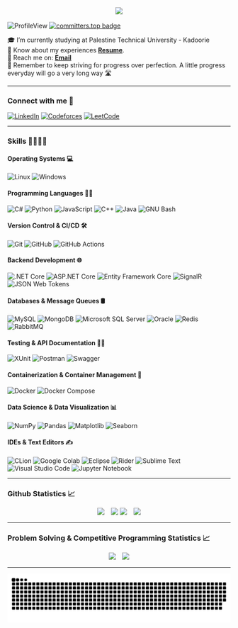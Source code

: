 <div align="center">
	<img src="https://readme-typing-svg.herokuapp.com?size=23&background=45E5FF00&center=true&vCenter=true&lines=%F0%9F%91%8B%F0%9F%8F%BC+Hi,+I'm+Nedal-Esrar+Ahmad.....">
</div>

![ProfileView](https://komarev.com/ghpvc/?username=Nedal-Esrar&label=Profile%20views&color=blueviolet)
[![committers.top badge](https://user-badge.committers.top/palestine/Nedal-Esrar.svg)](https://user-badge.committers.top/palestine/Nedal-Esrar)

🎓 I’m currently studying at Palestine Technical University - Kadoorie <br />
📄 Know about my experiences **<a href="https://docs.google.com/document/d/1h5Ns32ZC-zQXZbBvYFKVzAolik3elHWmk8LF9GVHJVk/edit?usp=sharing" target="_blank">Resume</a>**. <br />
📩 Reach me on: [**Email**](mailto://nedalesrarahmad@gmail.com) <br />
💬 Remember to keep striving for progress over perfection. A little progress everyday will go a very long way 🛣️

<hr/>

### Connect with me 📨

[![LinkedIn](https://img.shields.io/badge/LinkedIn-0077B5?style=for-the-badge&logo=linkedin&logoColor=white)](https://linkedin.com/in/nedal-esrar-ahmad)
[![Codeforces](https://img.shields.io/badge/Codeforces-445f9d?style=for-the-badge&logo=Codeforces&logoColor=white)](https://codeforces.com/profile/K0KUSEN)
[![LeetCode](https://img.shields.io/badge/-LeetCode-FFA116?style=for-the-badge&logo=LeetCode&logoColor=black)](https://leetcode.com/u/Nedal-Esrar/)

<hr/>

### Skills 🤹🏻‍♂️💡

#### Operating Systems 💻
![Linux](https://img.shields.io/badge/Linux-FCC624?style=for-the-badge&logo=linux&logoColor=black)
![Windows](https://img.shields.io/badge/Windows-0078D6?style=for-the-badge&logo=windows&logoColor=white)

#### Programming Languages 👨‍💻
![C#](https://img.shields.io/badge/c%23-%23239120.svg?style=for-the-badge&logo=csharp&logoColor=white)
![Python](https://img.shields.io/badge/Python-3776AB?style=for-the-badge&logo=python&logoColor=white)
![JavaScript](https://img.shields.io/badge/JavaScript-323330?style=for-the-badge&logo=javascript&logoColor=F7DF1E)
![C++](https://img.shields.io/badge/C%2B%2B-00599C?style=for-the-badge&logo=c%2B%2B&logoColor=white)
![Java](https://img.shields.io/badge/Java-ED8B00?style=for-the-badge&logo=openjdk&logoColor=white)
![GNU Bash](https://img.shields.io/badge/GNU%20Bash-4EAA25?style=for-the-badge&logo=GNU%20Bash&logoColor=white)

#### Version Control & CI/CD 🛠️
![Git](https://img.shields.io/badge/GIT-E44C30?style=for-the-badge&logo=git&logoColor=white)
![GitHub](https://img.shields.io/badge/GitHub-%23121011.svg?style=for-the-badge&logo=github&logoColor=white)
![GitHub Actions](https://img.shields.io/badge/github%20actions-%232671E5.svg?style=for-the-badge&logo=githubactions&logoColor=white)

#### Backend Development 🌐
![.NET Core](https://img.shields.io/badge/.NET%20Core-5C2D91?style=for-the-badge&logo=.net&logoColor=white)
![ASP.NET Core](https://img.shields.io/badge/-ASP.NET%20Core-5C2D91?style=for-the-badge&logo=.net)
![Entity Framework Core](https://img.shields.io/badge/-Entity%20Framework%20Core-5C2D91?style=for-the-badge)
![SignalR](https://img.shields.io/badge/-SignalR-5C2D91?style=for-the-badge)
![JSON Web Tokens](https://img.shields.io/badge/json%20web%20tokens-323330?style=for-the-badge&logo=json-web-tokens&logoColor=pink)

#### Databases & Message Queues 🛢️
![MySQL](https://img.shields.io/badge/MySQL-00000F?style=for-the-badge&logo=mysql&logoColor=white)
![MongoDB](https://img.shields.io/badge/MongoDB-4EA94B?style=for-the-badge&logo=mongodb&logoColor=white)
![Microsoft SQL Server](https://img.shields.io/badge/Microsoft_SQL_Server-CC2927?style=for-the-badge&logo=microsoft-sql-server&logoColor=white)
![Oracle](https://img.shields.io/badge/Oracle-F80000?style=for-the-badge&logo=Oracle&logoColor=white)
![Redis](https://img.shields.io/badge/redis-%23DD0031.svg?&style=for-the-badge&logo=redis&logoColor=white)
![RabbitMQ](https://img.shields.io/badge/rabbitmq-%23FF6600.svg?&style=for-the-badge&logo=rabbitmq&logoColor=white)

#### Testing & API Documentation 🧪📝
![XUnit](https://img.shields.io/badge/-XUnit-5C2D91?style=for-the-badge)
![Postman](https://img.shields.io/badge/Postman-FF6C37?style=for-the-badge&logo=postman&logoColor=white)
![Swagger](https://img.shields.io/badge/-Swagger-%23Clojure?style=for-the-badge&logo=swagger&logoColor=white)

#### Containerization & Container Management 🐳
![Docker](https://img.shields.io/badge/docker-%230db7ed.svg?style=for-the-badge&logo=docker&logoColor=white)
![Docker Compose](https://img.shields.io/badge/docker%20compose-039be5.svg?style=for-the-badge&logo=docker&logoColor=white)

#### Data Science & Data Visualization 📊
![NumPy](https://img.shields.io/badge/numpy-%23013243.svg?style=for-the-badge&logo=numpy&logoColor=white)
![Pandas](https://img.shields.io/badge/pandas-%23150458.svg?style=for-the-badge&logo=pandas&logoColor=white)
![Matplotlib](https://img.shields.io/badge/Matplotlib-%23000000.svg?style=for-the-badge&logo=Matplotlib&logoColor=black)
![Seaborn](https://img.shields.io/badge/Seaborn-%23150458.svg?style=for-the-badge&logo=Seaborn&logoColor=white)

#### IDEs & Text Editors ✍️
![CLion](https://img.shields.io/badge/CLion-000000?style=for-the-badge&logo=clion&logoColor=white)
![Google Colab](https://img.shields.io/badge/Colab-F9AB00?style=for-the-badge&logo=googlecolab&color=525252)
![Eclipse](https://img.shields.io/badge/Eclipse-2C2255?style=for-the-badge&logo=eclipse&logoColor=white)
![Rider](https://img.shields.io/badge/Rider-000000?style=for-the-badge&logo=Rider&logoColor=white)
![Sublime Text](https://img.shields.io/badge/sublime_text-%23575757.svg?&style=for-the-badge&logo=sublime-text&logoColor=important)
![Visual Studio Code](https://img.shields.io/badge/Visual_Studio_Code-0078D4?style=for-the-badge&logo=visual%20studio%20code&logoColor=white)
![Jupyter Notebook](https://img.shields.io/badge/jupyter-%23FA0F00.svg?style=for-the-badge&logo=jupyter&logoColor=white)

<hr/>

### Github Statistics 📈
<div align="center">
	<img height=155.7 src="https://github-readme-stats.vercel.app/api/top-langs?username=Nedal-Esrar&layout=compact&theme=dark&hide_border=true" />
    	&ensp;
  	<img width=545 src="https://github-profile-summary-cards.vercel.app/api/cards/profile-details?username=Nedal-Esrar&theme=dark&hide_border=true" />
  	<img height=171 src="https://github-readme-stats.vercel.app/api?username=Nedal-Esrar&theme=dark&hide_border=true" />
    	&ensp;
  	<img height=171 src="https://github-readme-streak-stats.herokuapp.com/?user=Nedal-Esrar&theme=dark&hide_border=true" />
</div>

<hr/>

### Problem Solving & Competitive Programming Statistics 📈
<div align="center">
	<img height=300 src="https://codeforces-readme-stats.vercel.app/api/card?username=K0KUSEN&force_username=true&theme=dark&border_color=#FFF" />
      	&ensp;
	<img height=300 src="https://leetcode.card.workers.dev/Nedal-Esrar?theme=Dark&font=baloo&extension=activity&border_color=#FFF" />
</div>

<hr/>

<div align="center">
	<img src="https://github.com/JeffersonRPM/JeffersonRPM/blob/output/github-contribution-grid-snake.svg">
</div>
